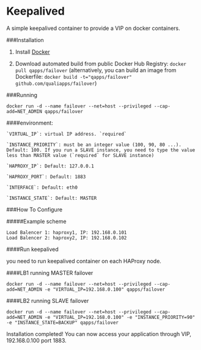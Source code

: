 Keepalived
==============
A simple keepalived container to provide a VIP on docker containers.


###Installation

1. Install [Docker](https://www.docker.com)

2. Download automated build from public Docker Hub Registry: `docker pull qapps/failover`
(alternatively, you can build an image from Dockerfile: `docker build -t="qapps/failover" github.com/qualiapps/failover`)

###Running

`docker run -d --name failover --net=host --privileged --cap-add=NET_ADMIN qapps/failover`

####environment:

    `VIRTUAL_IP`: virtual IP address. `required`

    `INSTANCE_PRIORITY`: must be an integer value (100, 90, 80 ...). Default: 100. If you run a SLAVE instance, you need to type the value less than MASTER value (`required` for SLAVE instance)

    `HAPROXY_IP`: Default: 127.0.0.1

    `HAPROXY_PORT`: Default: 1883

    `INTERFACE`: Default: eth0

    `INSTANCE_STATE`: Default: MASTER


###How To Configure

#####Example scheme

    Load Balencer 1: haproxy1, IP: 192.168.0.101
    Load Balencer 2: haproxy2, IP: 192.168.0.102

####Run keepalived

you need to run keepalived container on each HAProxy node.

####LB1
running MASTER failover

`docker run -d --name failover --net=host --privileged --cap-add=NET_ADMIN -e "VIRTUAL_IP=192.168.0.100" qapps/failover`

####LB2
running SLAVE failover

`docker run -d --name failover --net=host --privileged --cap-add=NET_ADMIN -e "VIRTUAL_IP=192.168.0.100" -e "INSTANCE_PRIORITY=90" -e "INSTANCE_STATE=BACKUP" qapps/failover`


Installation completed! You can now access your application through VIP, 192.168.0.100 port 1883.